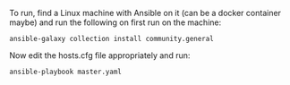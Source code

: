 To run, find a Linux machine with Ansible on it (can be a docker container maybe) and run the following on first run on the machine:
```
ansible-galaxy collection install community.general
```

Now edit the hosts.cfg file appropriately and run:
```
ansible-playbook master.yaml
```
